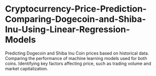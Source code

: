 # Cryptocurrency-Price-Prediction-Comparing-Dogecoin-and-Shiba-Inu-Using-Linear-Regression-Models
Predicting Dogecoin and Shiba Inu Coin prices based on historical data. Comparing the performance of machine learning models used for both coins. Identifying key factors affecting price, such as trading volume and market capitalization.
